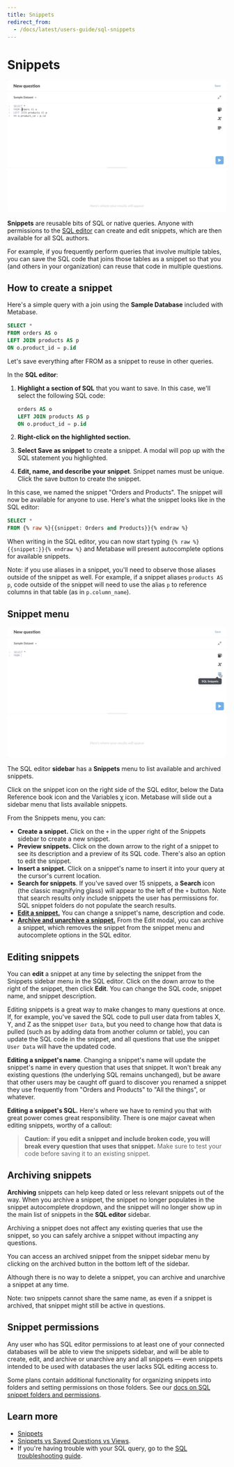```yaml
---
title: Snippets
redirect_from:
  - /docs/latest/users-guide/sql-snippets
---
```


# Snippets

![Highlight and save as snippet](../images/highlight_and_save_as_snippet.gif)

**Snippets** are reusable bits of SQL or native queries. Anyone with permissions to the [SQL editor](./writing-sql.md) can create and edit snippets, which are then available for all SQL authors.

For example, if you frequently perform queries that involve multiple tables, you can save the SQL code that joins those tables as a snippet so that you (and others in your organization) can reuse that code in multiple questions.

## How to create a snippet

Here's a simple query with a join using the **Sample Database** included with Metabase.

```sql
SELECT *
FROM orders AS o
LEFT JOIN products AS p
ON o.product_id = p.id
```

Let's save everything after FROM as a snippet to reuse in other queries.

In the **SQL editor**:

1. **Highlight a section of SQL** that you want to save. In this case, we'll select the following SQL code:

   ```sql
   orders AS o
   LEFT JOIN products AS p
   ON o.product_id = p.id
   ```

2. **Right-click on the highlighted section.**
3. **Select Save as snippet** to create a snippet. A modal will pop up with the SQL statement you highlighted.
4. **Edit, name, and describe your snippet**. Snippet names must be unique. Click the save button to create the snippet.

In this case, we named the snippet "Orders and Products". The snippet will now be available for anyone to use. Here's what the snippet looks like in the SQL editor:

```sql
SELECT *
FROM {% raw %}{{snippet: Orders and Products}}{% endraw %}
```

When writing in the SQL editor, you can now start typing `{% raw %}{{snippet:}}{% endraw %}` and Metabase will present autocomplete options for available snippets.

Note: if you use aliases in a snippet, you'll need to observe those aliases outside of the snippet as well. For example, if a snippet aliases `products AS p`, code outside of the snippet will need to use the alias `p` to reference columns in that table (as in `p.column_name`).

## Snippet menu

![Snippet sidebar and insertion](../images/snippet_sidebar_and_insertion.gif)

The SQL editor **sidebar** has a **Snippets** menu to list available and archived snippets.

Click on the snippet icon on the right side of the SQL editor, below the Data Reference book icon and the Variables χ icon. Metabase will slide out a sidebar menu that lists available snippets.

From the Snippets menu, you can:

- **Create a snippet.** Click on the `+` in the upper right of the Snippets sidebar to create a new snippet.
- **Preview snippets.** Click on the down arrow to the right of a snippet to see its description and a preview of its SQL code. There's also an option to edit the snippet.
- **Insert a snippet.** Click on a snippet's name to insert it into your query at the cursor's current location.
- **Search for snippets**. If you've saved over 15 snippets, a **Search** icon (the classic magnifying glass) will appear to the left of the `+` button. Note that search results only include snippets the user has permissions for. SQL snippet folders do not populate the search results.
- [**Edit a snippet.**](#editing-snippets) You can change a snippet's name, description and code.
- [**Archive and unarchive a snippet.**](#archiving-snippets) From the Edit modal, you can archive a snippet, which removes the snippet from the snippet menu and autocomplete options in the SQL editor.

## Editing snippets

You can **edit** a snippet at any time by selecting the snippet from the Snippets sidebar menu in the SQL editor. Click on the down arrow to the right of the snippet, then click **Edit**. You can change the SQL code, snippet name, and snippet description.

Editing snippets is a great way to make changes to many questions at once. If, for example, you've saved the SQL code to pull user data from tables X, Y, and Z as the snippet `User Data`, but you need to change how that data is pulled (such as by adding data from another column or table), you can update the SQL code in the snippet, and all questions that use the snippet `User Data` will have the updated code.

**Editing a snippet's name**. Changing a snippet's name will update the snippet's name in every question that uses that snippet. It won't break any existing questions (the underlying SQL remains unchanged), but be aware that other users may be caught off guard to discover you renamed a snippet they use frequently from "Orders and Products" to "All the things", or whatever.

**Editing a snippet's SQL.** Here's where we have to remind you that with great power comes great responsibility. There is one major caveat when editing snippets, worthy of a callout:

> **Caution: if you edit a snippet and include broken code, you will break every question that uses that snippet.** Make sure to test your code before saving it to an existing snippet.

## Archiving snippets

**Archiving** snippets can help keep dated or less relevant snippets out of the way. When you archive a snippet, the snippet no longer populates in the snippet autocomplete dropdown, and the snippet will no longer show up in the main list of snippets in the **SQL editor** sidebar.

Archiving a snippet does not affect any existing queries that use the snippet, so you can safely archive a snippet without impacting any questions.

You can access an archived snippet from the snippet sidebar menu by clicking on the archived button in the bottom left of the sidebar.

Although there is no way to delete a snippet, you can archive and unarchive a snippet at any time.

Note: two snippets cannot share the same name, as even if a snippet is archived, that snippet might still be active in questions.

## Snippet permissions

Any user who has SQL editor permissions to at least one of your connected databases will be able to view the snippets sidebar, and will be able to create, edit, and archive or unarchive any and all snippets — even snippets intended to be used with databases the user lacks SQL editing access to.

Some plans contain additional functionality for organizing snippets into folders and setting permissions on those folders. See our [docs on SQL snippet folders and permissions](../../permissions/snippets.md).

## Learn more

- [Snippets](https://www.metabase.com/learn/metabase-basics/querying-and-dashboards/sql-in-metabase/sql-snippets)
- [Snippets vs Saved Questions vs Views](https://www.metabase.com/learn/metabase-basics/querying-and-dashboards/sql-in-metabase/organizing-sql).
- If you're having trouble with your SQL query, go to the [SQL troubleshooting guide](../../troubleshooting-guide/sql.md).
